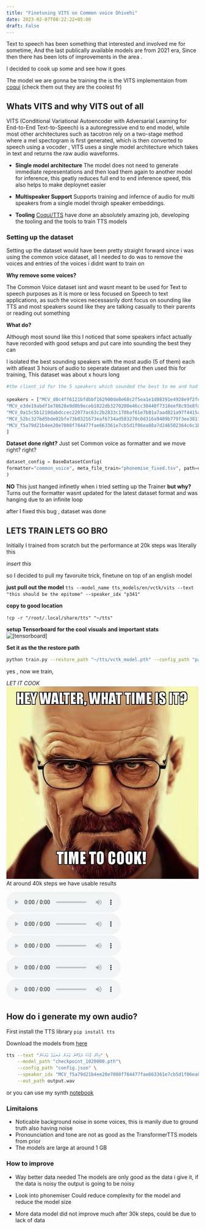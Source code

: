 ```yaml
---
title: "Finetuning VITS on Common voice Dhivehi"
date: 2023-02-07T08:22:22+05:00
draft: False
---
```


Text to speech has been something that interested and involved me for sometime, And the last publically available models are from 2021 era, Since then there has been lots of improvements in the area .

I decided to cook up some and see how it goes 

The model we are gonna be training the is the VITS implementaion from [coqui](https://coqui.ai/) (check them out they are the coolest fr)

## Whats VITS and why VITS out of all

VITS (Conditional Variational Autoencoder with Adversarial Learning for End-to-End Text-to-Speech) is a autoregressive end to end model, while most other architectures such as tacotron rely on a two-stage method where a mel spectogram is first generated, which is then converted to speech using a vocoder , VITS uses a single model architecture which takes in text and returns the raw audio waveforms. 

* **Single model architecture**
The model does not need to generate immediate representations and then load them again to another model for inference, this geatly reduces full end to end inference speed, this also helps to make deploynet easier

* **Multispeaker Support**
Supports training and infernce of audio for multi speakers from a single model throigh speaker embeddings.

* **Tooling**
[Coqui/TTS](https://github.com/coqui-ai/TTS) have done an absolutely amazing job, developing the tooling and the tools to train TTS models
 

### Setting up the dataset 

Setting up the dataset would have been pretty straight forward since i was using the common voice dataset, all I needed to do was to remove the voices and entries of the voices i didnt want to train on

**Why remove some voices?**

The Common Voice dataset isnt and wasnt meant to be used for Text to speech purposes as it is more or less focused on Speech to text applications, as such the voices necessasrily dont focus on sounding like TTS and most speakers sound like they are talking casually to their parents or reading out something 

**What do?**

Although most sound like this I noticed that some speakers infact actually have recorded with good setups and put care into sounding the best they can 

I isolated the best sounding speakers with the most audio (5 of them) each with atleast 3 hoiurs of audio to seperate dataset and then used this for training, This dataset was about x hours long 

```python
#the client_id for the 5 speakers which sounded the best to me and had enough data

speakers = ["MCV_d0c4ff6121bfdbbf162900de8e68c2f5ea1e1d08391e4928e9f2febf82869a5aae10cb3e9d3f6b77487aad40da413e27ebf451dd980c01937dd7476c01df330a",
"MCV_e3de19abdf1e78628e9d0b9eceb1022db3270200e46cc30440f7318eef8c93e8fa2f52baab585edbdbb55bd14edcf67dab85d0af8248d3b0a58ea68ffbf421d8",
"MCV_0a15c5b1210dabdccec22077ac63c2b2833c170baf61e7b81a7aad821a97f4415afbd00ae54aa633c7f691eed09683948f27e7ffe6416411b3e4b6ceffaff16d",
"MCV_52bc327bd5bde02bfe73b0321673eaf6734ad583270c0d316a9409b779f3ee3817c55744164fe9925c70e29ce3fd6c2f322f856cb256957e27eb8345c9dcb62b",
"MCV_f5a79d21b4ee20e7008f784477fae663361e7cb5d1f06ea88a7d246502364c6c1b1d273db9334ba1feb1ee712e349c9a50425c52345c95a3d2d2b5c9d59ee6b4"
]
```


**Dataset done right?**
Just set Common voice as formatter and we move right? right?
```python
dataset_config = BaseDatasetConfig(
formatter="common_voice", meta_file_train="phonemise_fixed.tsv", path=os.path.join(output_path, "dv_filtered/")
)
```

**NO** 
This just hanged infinetly when i tried setting up the Trainer
**but why?**
Turns out the formatter wasnt updated for the latest dataset format and was hanging due to an infinite loop

after I fixed this bug , dataset was done 


## LETS TRAIN LETS GO BRO 

Initially I trained from scratch but the performance at 20k steps was literally this 

*insert this* 

so I decided to pull my favoruite trick, finetune on top of an english model 

**just pull out the model** 
```tts --model_name tts_models/en/vctk/vits --text "this should be the epitome" --speaker_idx "p341"```

**copy to good location**

```!cp -r "/root/.local/share/tts" "~/tts"```

**setup Tensorboard for the cool visuals and important stats**
![[tensorboard]](https://raw.githubusercontent.com/Dharisd/dharisd.github.io/main/assets/images/tensorboard.png)

**Set it as the the restore path**

```bash
python train.py --restore_path "~/tts/vctk_model.pth" --config_path "path_to_your_config_file"
```


yes , now we train, 

*LET IT COOK*
![[walter]](https://raw.githubusercontent.com/Dharisd/dharisd.github.io/main/assets/images/hard.jpeg)
At around 40k steps we have usable results

![](https://raw.githubusercontent.com/Dharisd/dharisd.github.io/main/assets/audio/madness_0.wav)
![](https://raw.githubusercontent.com/Dharisd/dharisd.github.io/main/assets/audio/madness_1.wav)
![](https://raw.githubusercontent.com/Dharisd/dharisd.github.io/main/assets/audio/madness_2.wav)
![](https://raw.githubusercontent.com/Dharisd/dharisd.github.io/main/assets/audio/madness_3.wav)
![](https://raw.githubusercontent.com/Dharisd/dharisd.github.io/main/assets/audio/madness_4.wav)

## How do i generate my own audio?

First install the TTS library 
```pip install tts```

Download the models from [here](https://drive.google.com/drive/folders/1OGVBHlttIjkRyKyxRklv-0CE8vACO3H3?usp=sharing)

```bash
tts --text "މިހާރު ވާހަކަ ދެއްކޭނެ ވަރަށް ރަނގަޅު ވަރަކަށް" \
    --model_path "checkpoint_1020000.pth"\
    --config_path "config.json" \
    --speaker_idx "MCV_f5a79d21b4ee20e7008f784477fae663361e7cb5d1f06ea88a7d246502364c6c1b1d273db9334ba1feb1ee712e349c9a50425c52345c95a3d2d2b5c9d59ee6b4" \
    --out_path output.wav
```


or you can use my synth [notebook](https://colab.research.google.com/drive/1TMLBAcr-T9dSfItwvl6e_svl0FWi_JZn)


### Limitaions

* Noticable background noise in some voices, this is manily due to ground truth also having noise 
* Pronounciation and tone are not as good as the TransformerTTS models from prior
* The models are large at around 1 GB

### How to improve 

* Way better data needed
The models are only good as the data i give it, if the data is noisy the output is going to be noisy 

* Look into phonemiser 
Could reduce complexity for the model and reduce the model size

* More data 
model did not improve much after 30k steps, could be due to lack of data 
